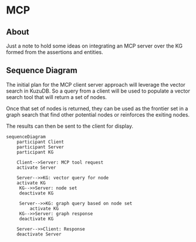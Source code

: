 # MCP

## About 

Just a note to hold some ideas on integrating an MCP server 
over the KG formed from the assertions and entities.  

## Sequence Diagram

The initial plan for the MCP client server approach will leverage the 
vector search in KuzuDB.  So a query from a client will be used
to populate a vector search tool that will return a set of nodes.

Once that set of nodes is returned, they can be used as the frontier
set in a graph search that find other potential nodes or reinforces the
exiting nodes.

The results can then be sent to the client for display.

```mermaid
sequenceDiagram
    participant Client
    participant Server
    participant KG
    
    Client-->Server: MCP tool request
    activate Server
    
    Server-->>KG: vector query for node
    activate KG
     KG-->>Server: node set
     deactivate KG

     Server-->>KG: graph query based on node set
         activate KG
     KG-->>Server: graph response
     deactivate KG

    Server-->>Client: Response
    deactivate Server

```
